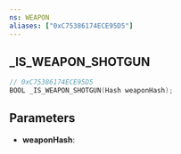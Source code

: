 ```yaml
---
ns: WEAPON
aliases: ["0xC75386174ECE95D5"]
---
```

## _IS_WEAPON_SHOTGUN

```c
// 0xC75386174ECE95D5
BOOL _IS_WEAPON_SHOTGUN(Hash weaponHash);
```

## Parameters
* **weaponHash**:
